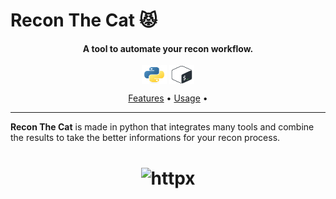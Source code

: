 # Recon The Cat 😾

<h4 align="center">A tool to automate your recon workflow.</h4>

<p align="center">
<img align="center" alt="Yunk-Python" height="30" width="40" src="https://raw.githubusercontent.com/devicons/devicon/master/icons/python/python-original.svg">
<img align="center" alt="Yunk-Bash" height="30" width="40" src="https://raw.githubusercontent.com/devicons/devicon/master/icons/bash/bash-original.svg">
</p>

<p align="center">
  <a href="#features">Features</a> •
  <a href="#usage">Usage</a> •
</p>


---

**Recon The Cat** is made in python that integrates many tools and combine the results to take the better informations for your recon process.

<h1 align="center">
  <img src="https://media.kasperskydaily.com/wp-content/uploads/sites/94/2019/10/24202052/puss-in-boots-EN-featured.jpg" alt="httpx" width="700px"></a>
  <br>
</h1>
